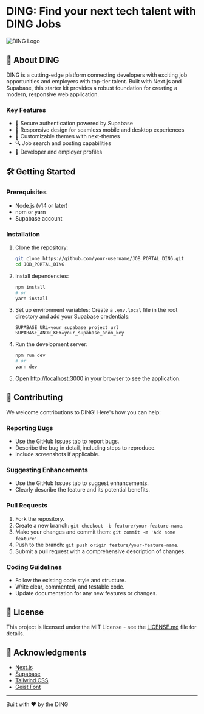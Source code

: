 # DING: Find your next tech talent with DING Jobs

![DING Logo](https://your-logo-url.com/JOB_PORTAL_DING-logo.png)

## 🚀 About DING

DING is a cutting-edge platform connecting developers with exciting job opportunities and employers with top-tier talent. Built with Next.js and Supabase, this starter kit provides a robust foundation for creating a modern, responsive web application.

### Key Features

- 🔐 Secure authentication powered by Supabase
- 📱 Responsive design for seamless mobile and desktop experiences
- 🎨 Customizable themes with next-themes
- 🔍 Job search and posting capabilities
- 👥 Developer and employer profiles

## 🛠 Getting Started

### Prerequisites

- Node.js (v14 or later)
- npm or yarn
- Supabase account

### Installation

1. Clone the repository:
   ```bash
   git clone https://github.com/your-username/JOB_PORTAL_DING.git
   cd JOB_PORTAL_DING
   ```

2. Install dependencies:
   ```bash
   npm install
   # or
   yarn install
   ```

3. Set up environment variables:
   Create a `.env.local` file in the root directory and add your Supabase credentials:
   ```
   SUPABASE_URL=your_supabase_project_url
   SUPABASE_ANON_KEY=your_supabase_anon_key
   ```

4. Run the development server:
   ```bash
   npm run dev
   # or
   yarn dev
   ```

5. Open [http://localhost:3000](http://localhost:3000) in your browser to see the application.

## 🤝 Contributing

We welcome contributions to DING! Here's how you can help:

### Reporting Bugs

- Use the GitHub Issues tab to report bugs.
- Describe the bug in detail, including steps to reproduce.
- Include screenshots if applicable.

### Suggesting Enhancements

- Use the GitHub Issues tab to suggest enhancements.
- Clearly describe the feature and its potential benefits.

### Pull Requests

1. Fork the repository.
2. Create a new branch: `git checkout -b feature/your-feature-name`.
3. Make your changes and commit them: `git commit -m 'Add some feature'`.
4. Push to the branch: `git push origin feature/your-feature-name`.
5. Submit a pull request with a comprehensive description of changes.

### Coding Guidelines

- Follow the existing code style and structure.
- Write clear, commented, and testable code.
- Update documentation for any new features or changes.

## 📜 License

This project is licensed under the MIT License - see the [LICENSE.md](LICENSE.md) file for details.

## 🙏 Acknowledgments

- [Next.js](https://nextjs.org/)
- [Supabase](https://supabase.io/)
- [Tailwind CSS](https://tailwindcss.com/)
- [Geist Font](https://vercel.com/font)

---

Built with ❤️ by the DING 
